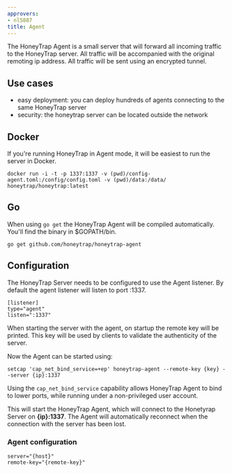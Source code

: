 ```yaml
---
approvers:
- nl5887
title: Agent
---
```


The HoneyTrap Agent is a small server that will forward all incoming traffic to the HoneyTrap server. All traffic will be accompanied with the original remoting ip address. All traffic will be sent using an encrypted tunnel.

Use cases
----------

* easy deployment: you can deploy hundreds of agents connecting to the same HoneyTrap server
* security: the honeytrap server can be located outside the network

Docker
------

If you're running HoneyTrap in Agent mode, it will be easiest to run the server in Docker.


```
docker run -i -t -p 1337:1337 -v (pwd)/config-agent.toml:/config/config.toml -v (pwd)/data:/data/ honeytrap/honeytrap:latest 
```

Go
---

When using `go get` the HoneyTrap Agent will be compiled automatically. You'll find the binary in $GOPATH/bin.

```
go get github.com/honeytrap/honeytrap-agent
```

Configuration
--------------

The HoneyTrap Server needs to be configured to use the Agent listener. By default the agent listener will listen to port :1337. 

```
[listener]
type="agent"
listen=":1337"
```

When starting the server with the agent, on startup the remote key will be printed. This key will be used by clients to validate the authenticity of the server. 

Now the Agent can be started using:

```
setcap 'cap_net_bind_service=+ep' honeytrap-agent --remote-key {key} --server {ip}:1337
```

Using the `cap_net_bind_service` capability allows HoneyTrap Agent to bind to lower ports, while running under a non-privileged user account.

This will start the HoneyTrap Agent, which will connect to the Honetyrap Server on **{ip}:1337**. The Agent will automatically reconnect when the connection with the server has been lost. 

### Agent configuration
```
server="{host}"
remote-key="{remote-key}"
```
